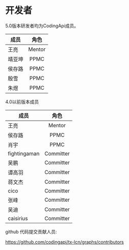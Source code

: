 # 开发者


5.0版本研发者均为CodingApi成员。


| 成员   |      角色      |
|----------|:-------------:|
| 王亮 |  Mentor   |
| 靖亚坤 |   PPMC|
| 侯存路 |   PPMC  |
| 殷雪 |   PPMC  |
| 朱煜 |   PPMC  |



4.0以前版本成员

| 成员   |      角色      |
|----------|:-------------:|
| 王亮 |  Mentor   |
| 侯存路 |   PPMC  |
| 肖宇 |   PPMC  |
| fightingaman |   Committer  |
| 吴鹏 |   Committer  |
| 谭高羽 |   Committer  |
| 蒋文杰 |   Committer |
| cico |  Committer |
| 张峰 |   Committer  |
| 吴迪 |   Committer  |
| caisirius |   Committer  |


github 代码提交贡献人员:

https://github.com/codingapi/tx-lcn/graphs/contributors